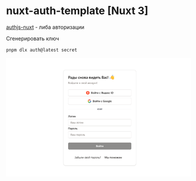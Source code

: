 # nuxt-auth-template [Nuxt 3]
[authjs-nuxt](https://github.com/Hebilicious/authjs-nuxt) - либа авторизации

Сгенерировать ключ
```bash
pnpm dlx auth@latest secret
```

![Login page](https://github.com/brusnitsyn/nuxt-auth-template/blob/master/assets/img/loginpage.png?raw=true)